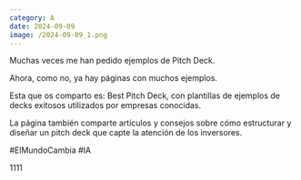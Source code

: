 ```yaml
--- 
category: A 
date: 2024-09-09 
image: /2024-09-09_1.png 
--- 
```


Muchas veces me han pedido ejemplos de Pitch Deck. 

Ahora, como no, ya hay páginas con muchos ejemplos. 

Esta que os comparto es: Best Pitch Deck, con plantillas de ejemplos de decks exitosos utilizados por empresas conocidas. 

La página también comparte artículos y consejos sobre cómo estructurar y diseñar un pitch deck que capte la atención de los inversores.

#ElMundoCambia #IA

1111